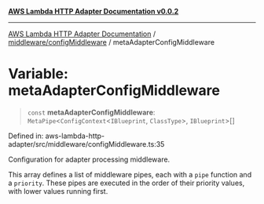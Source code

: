 [**AWS Lambda HTTP Adapter Documentation v0.0.2**](../../../README.md)

***

[AWS Lambda HTTP Adapter Documentation](../../../modules.md) / [middleware/configMiddleware](../README.md) / metaAdapterConfigMiddleware

# Variable: metaAdapterConfigMiddleware

> `const` **metaAdapterConfigMiddleware**: `MetaPipe`\<`ConfigContext`\<`IBlueprint`, `ClassType`\>, `IBlueprint`\>[]

Defined in: aws-lambda-http-adapter/src/middleware/configMiddleware.ts:35

Configuration for adapter processing middleware.

This array defines a list of middleware pipes, each with a `pipe` function and a `priority`.
These pipes are executed in the order of their priority values, with lower values running first.
